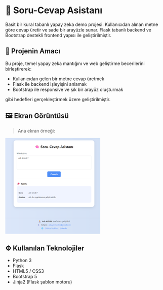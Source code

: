# 🧠 Soru-Cevap Asistanı

Basit bir kural tabanlı yapay zeka demo projesi. Kullanıcıdan alınan metne göre cevap üretir ve sade bir arayüzle sunar. Flask tabanlı backend ve Bootstrap destekli frontend yapısı ile geliştirilmiştir.

## 🎯 Projenin Amacı

Bu proje, temel yapay zeka mantığını ve web geliştirme becerilerini birleştirerek:
- Kullanıcıdan gelen bir metne cevap üretmek
- Flask ile backend işleyişini anlamak
- Bootstrap ile responsive ve şık bir arayüz oluşturmak

gibi hedefleri gerçekleştirmek üzere geliştirilmiştir.

## 🖼️ Ekran Görüntüsü

> Ana ekran örneği:

<img src="ekran-goruntusu.png" alt="Uygulama Görseli" width="300"/>


## ⚙️ Kullanılan Teknolojiler

- Python 3
- Flask
- HTML5 / CSS3
- Bootstrap 5
- Jinja2 (Flask şablon motoru)
